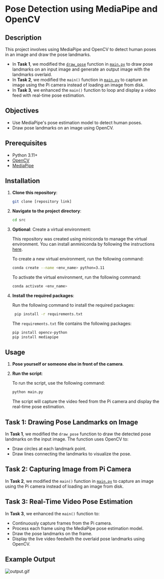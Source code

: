 # Pose Detection using MediaPipe and OpenCV

## Description

This project involves using MediaPipe and OpenCV to detect human poses in an image and draw the pose landmarks. 

- In **Task 1**, we modified the [`draw_pose`](src/main.py) function in [`main.py`](src/main.py) to draw pose landmarks on an input image and generate an output image with the landmarks overlaid. 
- In **Task 2**, we modified the `main()` function in [`main.py`](src/main.py) to capture an image using the Pi camera instead of loading an image from disk.
- In **Task 3**, we enhanced the `main()` function to loop and display a video feed with real-time pose estimation.

## Objectives

- Use MediaPipe's pose estimation model to detect human poses.
- Draw pose landmarks on an image using OpenCV.

## Prerequisites

- Python 3.11+
- [OpenCV](https://pypi.org/project/opencv-python/)
- [MediaPipe](https://google.github.io/mediapipe/solutions/pose.html)

## Installation

1. **Clone this repository**:

   ```bash
   git clone [repository link]
   ```

2. **Navigate to the project directory**:

   ```bash
   cd src
   ```

3. **Optional**: Create a virtual environment:

    This repository was created using miniconda to manage the virtual environment. You can install anminiconda by following the instructions [here](https://docs.conda.io/en/latest/miniconda.html).

    To create a new virtual environment, run the following command:

    ```bash
    conda create --name <env_name> python=3.11
    ```

    To activate the virtual environment, run the following command:

    ```bash
    conda activate <env_name>
    ```

4. **Install the required packages**:

    Run the following command to install the required packages:

   ```bash
    pip install -r requirements.txt
    ```

    The `requirements.txt` file contains the following packages:

    ```txt
    pip install opencv-python
    pip install mediapipe
    ```

## Usage

1. **Pose yourself or someone else in front of the camera**.

2. **Run the script**:

    To run the script, use the following command:

    ```bash
    python main.py
    ```

    The script will capture the video feed from the Pi camera and display the real-time pose estimation.

## Task 1: Drawing Pose Landmarks on Image

In **Task 1**, we modified the `draw_pose`  function to draw the detected pose landmarks on the input image. The function uses OpenCV to:

- Draw circles at each landmark point.
- Draw lines connecting the landmarks to visualize the pose.

## Task 2: Capturing Image from Pi Camera

In **Task 2**, we modified the `main()` function in [`main.py`](src/main.py) to capture an image using the Pi camera instead of loading an image from disk.

## Task 3: Real-Time Video Pose Estimation

In **Task 3**, we enhanced the `main()` function to:

- Continuously capture frames from the Pi camera.
- Process each frame using the MediaPipe pose estimation model.
- Draw the pose landmarks on the frame.
- Display the live video feedwith the overlaid pose landmarks using OpenCV.

## Example Output

![output.gif](output.gif)
